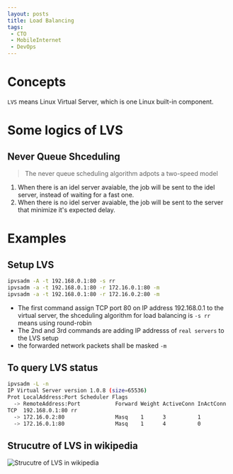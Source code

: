 ```yaml
---
layout: posts
title: Load Balancing
tags:
 - CTO
 - MobileInternet
 - DevOps
---
```


# Concepts
`LVS` means Linux Virtual Server, which is one Linux built-in component. 

# Some logics of LVS

## Never Queue Shceduling
> The never queue scheduling algorithm adpots a two-speed model

1. When there is an idel server avaiable, the job will be sent to the idel server, instead of waiting for a fast one.
1. When there is no idel server avaiable, the job will be sent to the server that minimize it's expected delay.


# Examples 

## Setup LVS
```sh
ipvsadm -A -t 192.168.0.1:80 -s rr
ipvsadm -a -t 192.168.0.1:80 -r 172.16.0.1:80 -m
ipvsadm -a -t 192.168.0.1:80 -r 172.16.0.2:80 -m
```
- The first command assign TCP port 80 on IP address 192.168.0.1 to the virtual server, the shceduling algorithm for load balancing is `-s rr` means using round-robin
- The 2nd and 3rd commands are adding IP addresss of `real servers` to the LVS setup
- the forwarded network packets shall be masked `-m`

## To query LVS status
```sh
ipvsadm -L -n
IP Virtual Server version 1.0.8 (size=65536)
Prot LocalAddress:Port Scheduler Flags
  -> RemoteAddress:Port           Forward Weight ActiveConn InActConn
TCP  192.168.0.1:80 rr
  -> 172.16.0.2:80                Masq    1      3          1
  -> 172.16.0.1:80                Masq    1      4          0
```

## Strucutre of LVS in wikipedia
![Strucutre of LVS in wikipedia](https://upload.wikimedia.org/wikipedia/commons/thumb/8/84/Wikimedia_Server_Architecture_%28simplified%29.svg/743px-Wikimedia_Server_Architecture_%28simplified%29.svg.png)
